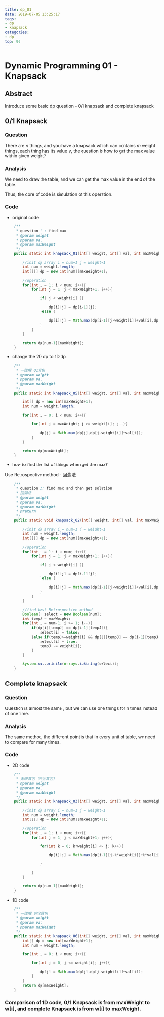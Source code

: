 ```yaml
---
title: dp_01
date: 2019-07-05 13:25:17
tags:
- dp
- knapsack
categories:
- dp
top: 90
---
```


# Dynamic Programming 01 - Knapsack

## Abstract

Introduce some basic dp question - 0/1 knapsack and complete knapsack

<!--more-->

## 0/1 Knapsack

### Question

There are *n* things, and you have a  knapsack which can contains *m* weight things, each thing has its value *v*, the question is how to get the max value within given weight?

### Analysis

We need to draw the table, and we can get the max value in the end of the table.

Thus, the core of code is simulation of this operation.

### Code

- original code

```Java
    /**
     * question 1 : find max
     * @param weight
     * @param val
     * @param maxWeight
     */
    public static int knapsack_01(int[] weight, int[] val, int maxWeight){

        //init dp array i = num+1 j = weight+1
        int num = weight.length;
        int[][] dp = new int[num][maxWeight+1];

        //operation
        for(int i = 1; i < num; i++){
            for(int j = 1; j < maxWeight+1; j++){

                if( j < weight[i] ){

                    dp[i][j] = dp[i-1][j];
                }else {

                    dp[i][j] = Math.max(dp[i-1][j-weight[i]]+val[i],dp[i-1][j]);
                }
            }
        }

        return dp[num-1][maxWeight];
    }
```

- change the 2D dp to 1D dp

```Java
    /**
     * 一维解 01背包
     * @param weight
     * @param val
     * @param maxWeight
     */
    public static int knapsack_05(int[] weight, int[] val, int maxWeight){

        int[] dp = new int[maxWeight+1];
        int num = weight.length;

        for(int i = 0; i < num; i++){

            for(int j = maxWeight; j >= weight[i]; j--){

                dp[j] = Math.max(dp[j],dp[j-weight[i]]+val[i]);
            }
        }

        return dp[maxWeight];
    }
```

- how to find the list of things when get the max?

Use Retrospective method - 回溯法

```java
    /**
     * question 2: find max and then get solution
     * 回溯法
     * @param weight
     * @param val
     * @param maxWeight
     * @return
     */
    public static void knapsack_02(int[] weight, int[] val, int maxWeight){

        //init dp array i = num+1 j = weight+1
        int num = weight.length;
        int[][] dp = new int[num][maxWeight+1];

        //operation
        for(int i = 1; i < num; i++){
            for(int j = 1; j < maxWeight+1; j++){

                if( j < weight[i] ){

                    dp[i][j] = dp[i-1][j];
                }else {

                    dp[i][j] = Math.max(dp[i-1][j-weight[i]]+val[i],dp[i-1][j]);
                }
            }
        }

        //find best Retrospective method
        Boolean[] select = new Boolean[num];
        int tempJ = maxWeight;
        for(int i = num-1; i >= 1; i--){
            if(dp[i][tempJ] == dp[i-1][tempJ]){
                select[i] = false;
            }else if(tempJ>=weight[i] && dp[i][tempJ] == dp[i-1][tempJ-weight[i]]+val[i])             {
                select[i] = true;
                tempJ -= weight[i];
            }
        }

        System.out.println(Arrays.toString(select));
    }
```

## Complete knapsack

### Question

Question is almost the same , but we can use one things for n times instead of one time.

### Analysis

The same method, the different point is that in every unit of table, we need to compare for many times.

### Code

- 2D code

```java
    /**
     * 无限背包（完全背包）
     * @param weight
     * @param val
     * @param maxWeight
     */
    public static int knapsack_03(int[] weight, int[] val, int maxWeight){

        //init dp array i = num+1 j = weight+1
        int num = weight.length;
        int[][] dp = new int[num][maxWeight+1];

        //operation
        for(int i = 1; i < num; i++){
            for(int j = 1; j < maxWeight+1; j++){

                for(int k = 0; k*weight[i] <= j; k++){

                    dp[i][j] = Math.max(dp[i-1][j-k*weight[i]]+k*val[i],dp[i][j]);

                }

            }
        }

        return dp[num-1][maxWeight];
    }
```

- 1D code

```java
    /**
     * 一维解 完全背包
     * @param weight
     * @param val
     * @param maxWeight
     */
    public static int knapsack_06(int[] weight, int[] val, int maxWeight){
        int[] dp = new int[maxWeight+1];
        int num = weight.length;

        for(int i = 0; i < num; i++){

            for(int j = 0; j <= weight[i]; j++){

                dp[j] = Math.max(dp[j],dp[j-weight[i]]+val[i]);
            }
        }
        return dp[maxWeight];
    }
```

### Comparison of 1D code, 0/1 Knapsack is from maxWeight to w[i], and complete Knapsack is from w[i] to maxWeight.



